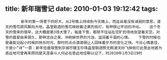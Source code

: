 title: 新年瑞雪记
date: 2010-01-03 19:12:42
tags: 
---


						
		   新年的第一场雪下的好大，从2号晚上持续到今天晚上，而且丝毫没有减弱的意思，漫天的雪花顺风飘向大地，晶莹剔透的雪花映射着泛黄的街灯，有种很让怀旧的冲动。   这个冬天的雪来的很早，这大概是第3场大雪了。每逢下雪，都禁不住站在空旷的场地张望着天空。对雪的喜爱由来很久，那种洁白之美，冲刷掉世界的污浊，滋润着干涸的心情。   下雪的时候也是最能记起小时候的快乐时光，那时的点点滴滴很让人回味着岁月的变化之快。今日心情甚佳，于是小“诗”一首：新年恰逢瑞雪到京城尽镀玉珍珠晶莹剔透照无暇漫天纷飞映街灯此景此地甚为感此地可曾再来顾同是天涯奋斗人何必在意此地住聊以记下，时2010年1月3日19时
		
		
		
		
		                                   